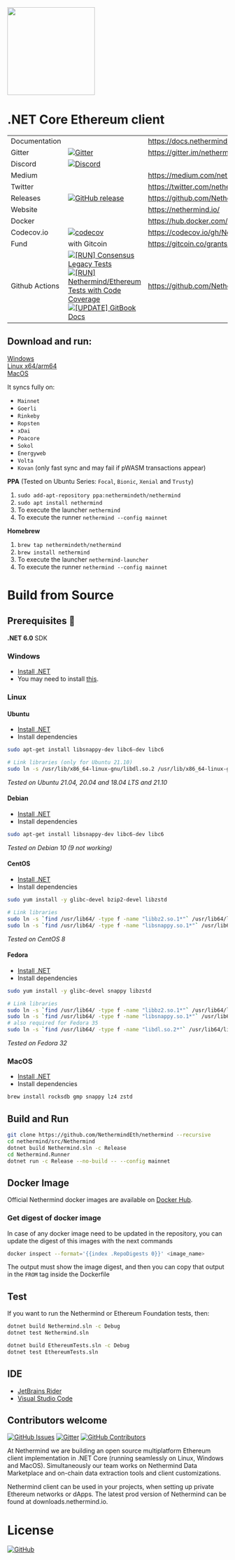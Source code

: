 <img src="Nethermind.png" width="200">

# .NET Core Ethereum client
|           |         |               |
| :-------- | :------ | :------------ |
| Documentation | | https://docs.nethermind.io |
| Gitter | [![Gitter](https://img.shields.io/gitter/room/nethermindeth/nethermind.svg)](https://gitter.im/nethermindeth/nethermind) | https://gitter.im/nethermindeth/nethermind |
| Discord | [![Discord](https://img.shields.io/discord/629004402170134531)](https://discord.gg/GXJFaYk) |
| Medium | | https://medium.com/nethermind-eth |
| Twitter | | https://twitter.com/nethermindeth |
| Releases | [![GitHub release](https://img.shields.io/github/release/NethermindEth/nethermind.svg)](https://github.com/NethermindEth/nethermind/releases) | https://github.com/NethermindEth/nethermind/releases |
| Website | | https://nethermind.io/ |
|Docker||https://hub.docker.com/r/nethermind/nethermind|
|Codecov.io| [![codecov](https://codecov.io/gh/NethermindEth/nethermind/branch/master/graph/badge.svg)](https://codecov.io/gh/NethermindEth/nethermind) | https://codecov.io/gh/NethermindEth/nethermind |
| Fund | with Gitcoin | https://gitcoin.co/grants/142/nethermind |
| Github Actions | [![[RUN] Consensus Legacy Tests](https://github.com/NethermindEth/nethermind/actions/workflows/run-consesus-legacy-tests.yml/badge.svg)](https://github.com/NethermindEth/nethermind/actions/workflows/run-consesus-legacy-tests.yml) [![[RUN] Nethermind/Ethereum Tests with Code Coverage](https://github.com/NethermindEth/nethermind/actions/workflows/run-nethermind-tests-with-code-coverage.yml/badge.svg)](https://github.com/NethermindEth/nethermind/actions/workflows/run-nethermind-tests-with-code-coverage.yml) [![[UPDATE] GitBook Docs](https://github.com/NethermindEth/nethermind/actions/workflows/update-gitbook-docs.yml/badge.svg)](https://github.com/NethermindEth/nethermind/actions/workflows/update-gitbook-docs.yml) | https://github.com/NethermindEth/nethermind/actions |

## Download and run:

[Windows](http://downloads.nethermind.io)<br/>
[Linux x64/arm64](http://downloads.nethermind.io)<br/>
[MacOS](http://downloads.nethermind.io)<br/>

It syncs fully on:
* `Mainnet`
* `Goerli`
* `Rinkeby`
* `Ropsten`
* `xDai`
* `Poacore`
* `Sokol`
* `Energyweb`
* `Volta`
* `Kovan` (only fast sync and may fail if pWASM transactions appear)

**PPA**
(Tested on Ubuntu Series: `Focal`, `Bionic`, `Xenial` and `Trusty`)
1. `sudo add-apt-repository ppa:nethermindeth/nethermind`
1. `sudo apt install nethermind`
1. To execute the launcher
``nethermind``
1. To execute the runner
``nethermind --config mainnet``

**Homebrew**
1. `brew tap nethermindeth/nethermind`
1. `brew install nethermind`
1. To execute the launcher
``nethermind-launcher``
1. To execute the runner
``nethermind --config mainnet``

# Build from Source

## Prerequisites :construction:

**.NET 6.0** SDK

### Windows

* [Install .NET](https://www.microsoft.com/net/download)
* You may need to install [this](https://support.microsoft.com/en-us/help/2977003/the-latest-supported-visual-c-downloads).

### Linux

#### Ubuntu
* [Install .NET](https://docs.microsoft.com/en-gb/dotnet/core/install/linux-ubuntu)
* Install dependencies
```sh
sudo apt-get install libsnappy-dev libc6-dev libc6

# Link libraries (only for Ubuntu 21.10)
sudo ln -s /usr/lib/x86_64-linux-gnu/libdl.so.2 /usr/lib/x86_64-linux-gnu/libdl.so
```
*Tested on Ubuntu 21.04, 20.04 and 18.04 LTS and 21.10*

#### Debian
* [Install .NET](https://docs.microsoft.com/en-gb/dotnet/core/install/linux-debian)
* Install dependencies
```sh
sudo apt-get install libsnappy-dev libc6-dev libc6
```
*Tested on Debian 10 (9 not working)*

#### CentOS
* [Install .NET](https://docs.microsoft.com/en-gb/dotnet/core/install/linux-centos)
* Install dependencies
```sh
sudo yum install -y glibc-devel bzip2-devel libzstd

# Link libraries
sudo ln -s `find /usr/lib64/ -type f -name "libbz2.so.1*"` /usr/lib64/libbz2.so.1.0 && \
sudo ln -s `find /usr/lib64/ -type f -name "libsnappy.so.1*"` /usr/lib64/libsnappy.so
```
*Tested on CentOS 8*

#### Fedora
* [Install .NET](https://docs.microsoft.com/en-gb/dotnet/core/install/linux-fedora)
* Install dependencies
```sh
sudo yum install -y glibc-devel snappy libzstd

# Link libraries
sudo ln -s `find /usr/lib64/ -type f -name "libbz2.so.1*"` /usr/lib64/libbz2.so.1.0 && \
sudo ln -s `find /usr/lib64/ -type f -name "libsnappy.so.1*"` /usr/lib64/libsnappy.so
# also required for Fedora 35
sudo ln -s `find /usr/lib64/ -type f -name "libdl.so.2*"` /usr/lib64/libdl.so
```
*Tested on Fedora 32*

### MacOS

* [Install .NET](https://www.microsoft.com/net/download)
* Install dependencies
```sh
brew install rocksdb gmp snappy lz4 zstd
```

## Build and Run

```sh
git clone https://github.com/NethermindEth/nethermind --recursive
cd nethermind/src/Nethermind
dotnet build Nethermind.sln -c Release
cd Nethermind.Runner
dotnet run -c Release --no-build -- --config mainnet
```

## Docker Image

Official Nethermind docker images are available on [Docker Hub](https://hub.docker.com/r/nethermind/nethermind).

### Get digest of docker image

In case of any docker image need to be updated in the repository, you can update the digest of this images with the next commands

```sh
docker inspect --format='{{index .RepoDigests 0}}' <image_name>
```

The output must show the image digest, and then you can copy that output in the `FROM` tag inside the Dockerfile

## Test

If you want to run the Nethermind or Ethereum Foundation tests, then:
```sh
dotnet build Nethermind.sln -c Debug
dotnet test Nethermind.sln

dotnet build EthereumTests.sln -c Debug
dotnet test EthereumTests.sln
```

## IDE

* [JetBrains Rider](https://www.jetbrains.com/rider)
* [Visual Studio Code](https://code.visualstudio.com/docs/other/dotnet)


## Contributors welcome
[![GitHub Issues](https://img.shields.io/github/issues/nethermindeth/nethermind.svg)](https://github.com/NethermindEth/nethermind/issues)
[![Gitter](https://img.shields.io/gitter/room/nethermindeth/nethermind.svg)](https://gitter.im/nethermindeth/nethermind)
[![GitHub Contributors](https://img.shields.io/github/contributors/nethermindeth/nethermind.svg)](https://github.com/NethermindEth/nethermind/graphs/contributors)

At Nethermind we are building an open source multiplatform Ethereum client implementation in .NET Core (running seamlessly on Linux, Windows and MacOS). Simultaneously our team works on Nethermind Data Marketplace and on-chain data extraction tools and client customizations.

Nethermind client can be used in your projects, when setting up private Ethereum networks or dApps. The latest prod version of Nethermind can be found at downloads.nethermind.io.

# License
[![GitHub](https://img.shields.io/github/license/nethermindeth/nethermind.svg)](https://github.com/NethermindEth/nethermind/blob/master/LICENSE)
